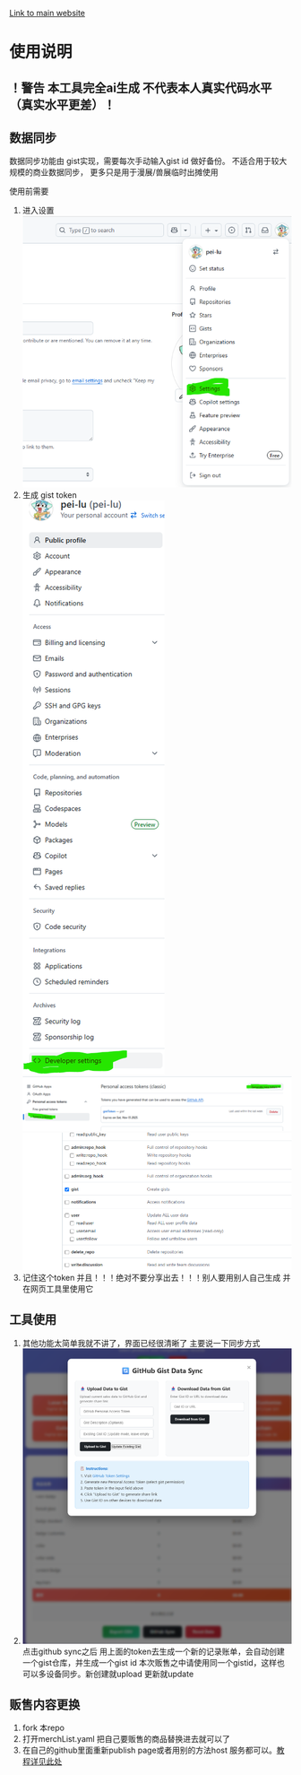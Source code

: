 [Link to main website](https://pei-lu.github.io/HW_Accouting/)

# 使用说明
## ！警告 本工具完全ai生成 不代表本人真实代码水平（真实水平更差）！

## 数据同步
数据同步功能由 gist实现，需要每次手动输入gist id 做好备份。 不适合用于较大规模的商业数据同步， 更多只是用于漫展/兽展临时出摊使用

使用前需要  
1. 进入设置  
![设置](asset\image1.png)
2. 生成 gist token  
![设置](asset\image2.png)  
![设置](asset\image3.png)  
![设置](asset\image4.png)  
3. 记住这个token 并且！！！绝对不要分享出去！！！别人要用别人自己生成
并在网页工具里使用它

## 工具使用
1. 其他功能太简单我就不讲了，界面已经很清晰了 主要说一下同步方式  
2. ![设置](asset\img5.png)  
点击github sync之后 用上面的token去生成一个新的记录账单，会自动创建一个gist仓库，并生成一个gist id
本次贩售之中请使用同一个gistid，这样也可以多设备同步。新创建就upload 更新就update

## 贩售内容更换
1. fork 本repo  
2. 打开merchList.yaml 把自己要贩售的商品替换进去就可以了  
3. 在自己的github里面重新publish page或者用别的方法host 服务都可以。[教程详见此处](https://docs.github.com/en/pages/quickstart)
